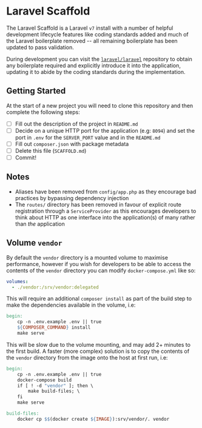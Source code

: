 # Laravel Scaffold

The Laravel Scaffold is a Laravel `v7` install with a number of helpful
development lifecycle features like coding standards added and much of the
Laravel boilerplate removed -- all remaining boilerplate has been updated to
pass validation.

During development you can visit the [`laravel/laravel`][laravel/laravel]
repository to obtain any boilerplate required and explicitly introduce it into
the application, updating it to abide by the coding standards during the
implementation.

## Getting Started

At the start of a new project you will need to clone this repository and then
complete the following steps:

- [ ] Fill out the description of the project in `README.md`
- [ ] Decide on a unique HTTP port for the application (e.g: `8094`) and set the
      port in `.env` for the `SERVER_PORT` value and in the `README.md`
- [ ] Fill out `composer.json` with package metadata
- [ ] Delete this file (`SCAFFOLD.md`)
- [ ] Commit!

## Notes

* Aliases have been removed from `config/app.php` as they encourage bad
  practices by bypassing dependency injection
* The `routes/` directory has been removed in favour of explicit route
  registration through a `ServiceProvider` as this encourages developers
  to think about HTTP as one interface into the application(s) of many rather
  than _the_ application

## Volume `vendor`

By default the `vendor` directory is a mounted volume to maximise performance,
however if you wish for developers to be able to access the contents of the
`vendor` directory you can modify `docker-compose.yml` like so:

```yaml
volumes:
  - ./vendor:/srv/vendor:delegated
```

This will require an additional `composer install` as part of the build step
to make the dependencies available in the volume, i.e:

```makefile
begin:
	cp -n .env.example .env || true
    ${COMPOSER_COMMAND} install
	make serve
```

This will be slow due to the volume mounting, and may add 2+ minutes to the
first build. A faster (more complex) solution is to copy the contents of the
`vendor` directory from the image onto the host at first run, i.e:

```makefile
begin:
	cp -n .env.example .env || true
	docker-compose build
	if [ ! -d "vendor" ]; then \
		make build-files; \
	fi
	make serve

build-files:
	docker cp $$(docker create ${IMAGE}):srv/vendor/. vendor
```

[laravel/laravel]: https://github.com/laravel/laravel
